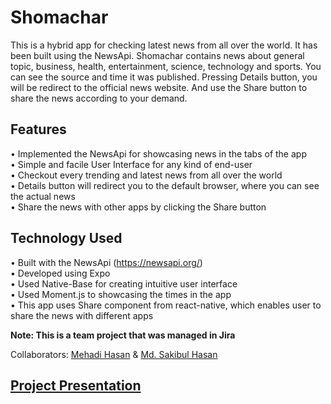 # Shomachar

This is a hybrid app for checking latest news from all over the world. It has been built using the NewsApi. Shomachar contains news about general topic, business, health, entertainment, science, technology and sports. You can see the source and time it was published. Pressing Details button, you will be redirect to the official news website. And use the Share button to share the news according to your demand.

## Features

• Implemented the NewsApi for showcasing news in the tabs of the app <br/>
• Simple and facile User Interface for any kind of end-user <br/>
• Checkout every trending and latest news from all over the world <br/>
• Details button will redirect you to the default browser, where you can see the actual news <br/>
• Share the news with other apps by clicking the Share button <br/>

## Technology Used

• Built with the NewsApi (https://newsapi.org/) <br/>
• Developed using Expo  <br/>
• Used Native-Base for creating intuitive user interface <br/>
• Used Moment.js to showcasing the times in the app <br/>
• This app uses Share component from react-native, which enables user to share the news with different apps
<br/>

**Note: This is a team project that was managed in Jira**

Collaborators:
[Mehadi Hasan](https://github.com/mehadiHasanDiner) & [Md. Sakibul Hasan](https://github.com/SakibulHasaan)


## <a target="_blank" href="https://docs.google.com/presentation/d/1115PZpKUQjDvIBE4NMvyvVSS9imIvRYDQl8K5R4Htr0/edit?usp=drivesdk">Project Presentation</a>
